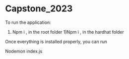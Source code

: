 # Capstone_2023

To run the application:
1) Npm i , in the root folder
1)Npm i , in the hardhat folder

Once everything is installed properly, you can run 

Nodemon index.js
